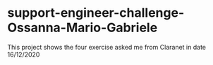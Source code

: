 # support-engineer-challenge-Ossanna-Mario-Gabriele
This project shows the four exercise asked me from Claranet in date 16/12/2020
